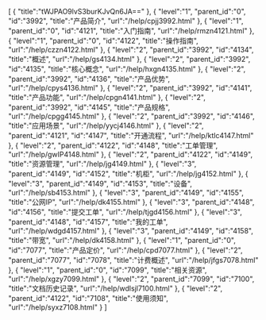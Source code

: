 [
	{
		"title":"tWJPAO9lvS3burKJvQn6JA=="
	},
	{
		"level":"1",
		"parent_id":"0",
		"id":"3992",
		"title":"产品简介",
		"url":"/help/cpjj3992.html"
	},
	{
		"level":"1",
		"parent_id":"0",
		"id":"4121",
		"title":"入门指南",
		"url":"/help/rmzn4121.html"
	},
	{
		"level":"1",
		"parent_id":"0",
		"id":"4122",
		"title":"操作指南",
		"url":"/help/czzn4122.html"
	},
	{
		"level":"2",
		"parent_id":"3992",
		"id":"4134",
		"title":"概述",
		"url":"/help/gs4134.html"
	},
	{
		"level":"2",
		"parent_id":"3992",
		"id":"4135",
		"title":"核心概念",
		"url":"/help/hxgn4135.html"
	},
	{
		"level":"2",
		"parent_id":"3992",
		"id":"4136",
		"title":"产品优势",
		"url":"/help/cpys4136.html"
	},
	{
		"level":"2",
		"parent_id":"3992",
		"id":"4141",
		"title":"产品功能",
		"url":"/help/cpgn4141.html"
	},
	{
		"level":"2",
		"parent_id":"3992",
		"id":"4145",
		"title":"产品规格",
		"url":"/help/cpgg4145.html"
	},
	{
		"level":"2",
		"parent_id":"3992",
		"id":"4146",
		"title":"应用场景",
		"url":"/help/yycj4146.html"
	},
	{
		"level":"2",
		"parent_id":"4121",
		"id":"4147",
		"title":"开通流程",
		"url":"/help/ktlc4147.html"
	},
	{
		"level":"2",
		"parent_id":"4122",
		"id":"4148",
		"title":"工单管理",
		"url":"/help/gwIP4148.html"
	},
	{
		"level":"2",
		"parent_id":"4122",
		"id":"4149",
		"title":"资源管理",
		"url":"/help/jg4149.html"
	},
	{
		"level":"3",
		"parent_id":"4149",
		"id":"4152",
		"title":"机柜",
		"url":"/help/jg4152.html"
	},
	{
		"level":"3",
		"parent_id":"4149",
		"id":"4153",
		"title":"设备",
		"url":"/help/sb4153.html"
	},
	{
		"level":"3",
		"parent_id":"4149",
		"id":"4155",
		"title":"公网IP",
		"url":"/help/dk4155.html"
	},
	{
		"level":"3",
		"parent_id":"4148",
		"id":"4156",
		"title":"提交工单",
		"url":"/help/tjgd4156.html"
	},
	{
		"level":"3",
		"parent_id":"4148",
		"id":"4157",
		"title":"我的工单",
		"url":"/help/wdgd4157.html"
	},
	{
		"level":"3",
		"parent_id":"4149",
		"id":"4158",
		"title":"带宽",
		"url":"/help/dk4158.html"
	},
	{
		"level":"1",
		"parent_id":"0",
		"id":"7077",
		"title":"产品定价",
		"url":"/help/cpd7077.html"
	},
	{
		"level":"2",
		"parent_id":"7077",
		"id":"7078",
		"title":"计费概述",
		"url":"/help/jfgs7078.html"
	},
	{
		"level":"1",
		"parent_id":"0",
		"id":"7099",
		"title":"相关资源",
		"url":"/help/xgzy7099.html"
	},
	{
		"level":"2",
		"parent_id":"7099",
		"id":"7100",
		"title":"文档历史记录",
		"url":"/help/wdlsjl7100.html"
	},
	{
		"level":"2",
		"parent_id":"4122",
		"id":"7108",
		"title":"使用须知",
		"url":"/help/syxz7108.html"
	}
]